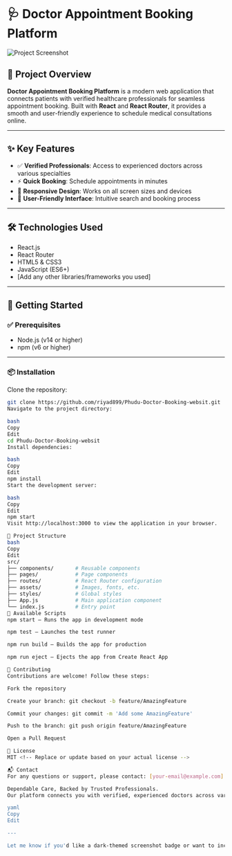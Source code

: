 # 🩺 Doctor Appointment Booking Platform

![Project Screenshot](./assets/screenshot.png) <!-- Replace with actual image path -->

## 📖 Project Overview

**Doctor Appointment Booking Platform** is a modern web application that connects patients with verified healthcare professionals for seamless appointment booking. Built with **React** and **React Router**, it provides a smooth and user-friendly experience to schedule medical consultations online.

---

## ✨ Key Features

- ✅ **Verified Professionals**: Access to experienced doctors across various specialties  
- ⚡ **Quick Booking**: Schedule appointments in minutes  
- 📱 **Responsive Design**: Works on all screen sizes and devices  
- 🧭 **User-Friendly Interface**: Intuitive search and booking process  

---

## 🛠️ Technologies Used

- React.js  
- React Router  
- HTML5 & CSS3  
- JavaScript (ES6+)  
- [Add any other libraries/frameworks you used]

---

## 🚀 Getting Started

### ✅ Prerequisites

- Node.js (v14 or higher)  
- npm (v6 or higher)

---

### 📦 Installation

Clone the repository:

```bash
git clone https://github.com/riyad899/Phudu-Doctor-Booking-websit.git
Navigate to the project directory:

bash
Copy
Edit
cd Phudu-Doctor-Booking-websit
Install dependencies:

bash
Copy
Edit
npm install
Start the development server:

bash
Copy
Edit
npm start
Visit http://localhost:3000 to view the application in your browser.

📁 Project Structure
bash
Copy
Edit
src/
├── components/       # Reusable components
├── pages/            # Page components
├── routes/           # React Router configuration
├── assets/           # Images, fonts, etc.
├── styles/           # Global styles
├── App.js            # Main application component
└── index.js          # Entry point
📜 Available Scripts
npm start – Runs the app in development mode

npm test – Launches the test runner

npm run build – Builds the app for production

npm run eject – Ejects the app from Create React App

🤝 Contributing
Contributions are welcome! Follow these steps:

Fork the repository

Create your branch: git checkout -b feature/AmazingFeature

Commit your changes: git commit -m 'Add some AmazingFeature'

Push to the branch: git push origin feature/AmazingFeature

Open a Pull Request

📄 License
MIT <!-- Replace or update based on your actual license -->

📬 Contact
For any questions or support, please contact: [your-email@example.com]

Dependable Care, Backed by Trusted Professionals.
Our platform connects you with verified, experienced doctors across various specialties — all at your convenience. Whether it's a routine checkup or urgent consultation, book appointments in minutes and receive quality care you can trust.

yaml
Copy
Edit

---

Let me know if you'd like a dark-themed screenshot badge or want to include GitHub Pages deployment instructions too.








